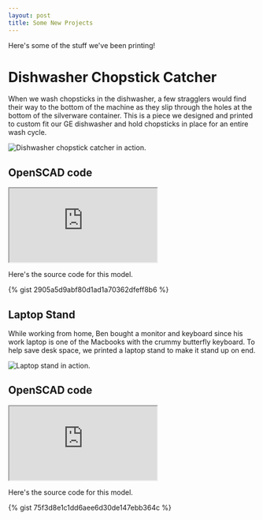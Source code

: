 ```yaml
---
layout: post
title: Some New Projects
---
```


Here's some of the stuff we've been printing!

# Dishwasher Chopstick Catcher

When we wash chopsticks in the dishwasher, a few stragglers would find their way to the bottom of the machine as they slip through the holes at the bottom of the silverware container. This is a piece we designed and printed to custom fit our GE dishwasher and hold chopsticks in place for an entire wash cycle.

![Dishwasher chopstick catcher in action.](https://user-images.githubusercontent.com/6070701/80508892-3d70c600-893e-11ea-9975-ae22363bd68a.png)

## OpenSCAD code

<iframe id="vs_iframe" src="https://www.viewstl.com/?embedded&url=http%3A%2F%2Fle.bolte.page%2Fpublic%2Fstls%2Fdishwasher.stl"></iframe>

Here's the source code for this model.

{% gist 2905a5d9abf80d1ad1a70362dfeff8b6 %}

## Laptop Stand

While working from home, Ben bought a monitor and keyboard since his work laptop is one of the Macbooks with the crummy butterfly keyboard. To help save desk space, we printed a laptop stand to make it stand up on end.

![Laptop stand in action.](https://user-images.githubusercontent.com/6070701/80514522-3d74c400-8946-11ea-85d7-c9161ac948cb.png)

## OpenSCAD code

<iframe id="vs_iframe" src="https://www.viewstl.com/?embedded&url=http%3A%2F%2Fle.bolte.page%2Fpublic%2Fstls%2Flaptop.stl"></iframe>

Here's the source code for this model.

{% gist 75f3d8e1c1dd6aee6d30de147ebb364c %}
